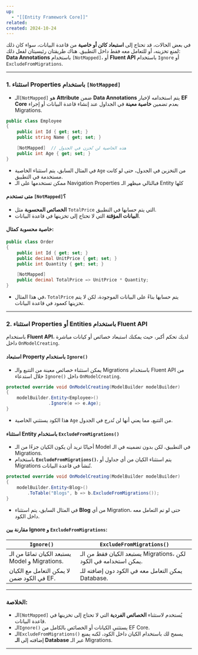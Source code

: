```yaml
---
up:
  - "[[Entity Framework Core]]"
related: 
created: 2024-10-24
---
```

في بعض الحالات، قد تحتاج إلى **استبعاد كائن أو خاصية** من قاعدة البيانات، سواء كان ذلك لمنع تخزينه، أو للتعامل معه فقط داخل التطبيق. 
هناك طريقتان رئيسيتان لفعل ذلك: **Data Annotations** باستخدام `[NotMapped]`، أو **Fluent API** باستخدام `Ignore` أو `ExcludeFromMigrations`. 

---

### 1. استثناء Properties باستخدام `[NotMapped]`

- الـ`[NotMapped]` هو **Attribute** ضمن **Data Annotations** يتم استخدامه لإخبار **EF Core** بعدم تضمين **خاصية معينة** في الجداول عند إنشاء قاعدة البيانات أو إجراء Migrations.
```csharp
public class Employee
{
    public int Id { get; set; }
    public string Name { get; set; }

    [NotMapped]  // هذه الخاصية لن تُخزن في الجدول
    public int Age { get; set; }
}
```
- في المثال السابق، يتم استثناء الخاصية `Age` من التخزين في الجدول، حتى لو كانت مستخدمة في التطبيق.
- ممكن تستخدمها على الـ Navigation Properties فبالتالي ميظهر الـ Entity كلها

#### **متى تستخدم `[NotMapped]`؟**
- **الخصائص المحسوبة** مثل `TotalPrice` التي يتم حسابها في التطبيق.
- **البيانات المؤقتة** التي لا تحتاج إلى تخزينها في قاعدة البيانات.

#### **خاصية محسوبة كمثال:**
```csharp
public class Order
{
    public int Id { get; set; }
    public decimal UnitPrice { get; set; }
    public int Quantity { get; set; }

    [NotMapped]
    public decimal TotalPrice => UnitPrice * Quantity;
}
```
- في هذا المثال، `TotalPrice` يتم حسابها بناءً على البيانات الموجودة، لكن لا يتم تخزينها كعمود في قاعدة البيانات.

---

### 2. استثناء Properties أو Entities باستخدام Fluent API
باستخدام **Fluent API**، لديك تحكم أكبر، حيث يمكنك استبعاد خصائص أو كيانات مباشرة داخل `OnModelCreating`.
#### استبعاد Property باستخدام `Ignore()`
- يمكن استثناء خصائص معينة من التتبع والـ Migrations باستخدام Fluent API من خلال استدعاء `Ignore()` داخل `OnModelCreating`.

```csharp
protected override void OnModelCreating(ModelBuilder modelBuilder)
{
    modelBuilder.Entity<Employee>()
                .Ignore(e => e.Age);
}
```
- هذا الكود يستثني الخاصية `Age` من التتبع، مما يعني أنها لن تُدرج في الجدول.

#### استثناء Entity باستخدام `ExcludeFromMigrations()`
- أحيانًا تريد أن يكون الكيان جزءًا من الـ Model في التطبيق، لكن بدون تضمينه في الـ Migrations.  
- باستخدام **`ExcludeFromMigrations()`**، يتم استثناء الكيان من أي جداول أو Migrations تُنشأ في قاعدة البيانات.

```csharp
protected override void OnModelCreating(ModelBuilder modelBuilder)
{
    modelBuilder.Entity<Blog>()
        .ToTable("Blogs", b => b.ExcludeFromMigrations());
}
```
- في المثال السابق، يتم استثناء **Blog** من أي Migration، حتى لو تم التعامل معه داخل الكود.

#### مقارنة بين Ignore و `ExcludeFromMigrations`:

| **`Ignore()`**                         | **`ExcludeFromMigrations()`**               |
|-----------------------------------------|---------------------------------------------|
| يستبعد الكيان تمامًا من الـ Model و Migrations. | يستبعد الكيان فقط من الـ Migrations، لكن يمكن استخدامه في الكود. |
| لا يمكن التعامل مع الكيان في الكود ضمن EF.   | يمكن التعامل معه في الكود دون إضافته للـ Database. |

---

### الخلاصة:
- الـ`[NotMapped]` يُستخدم لاستثناء **الخصائص الفردية** التي لا تحتاج إلى تخزينها في قاعدة البيانات.
- الـ`Ignore()` يستثني الكيانات أو الخصائص بالكامل من EF Core.
- الـ`ExcludeFromMigrations()` يسمح لك باستخدام الكيان داخل الكود، لكنه يمنع إضافته إلى **الـ Database** عبر الـ Migrations.

---